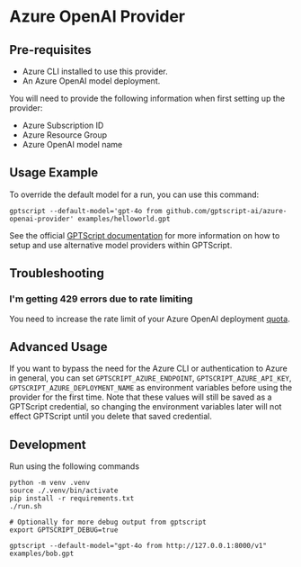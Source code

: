 # Azure OpenAI Provider

## Pre-requisites

- Azure CLI installed to use this provider.
- An Azure OpenAI model deployment.

You will need to provide the following information when first setting up the provider:

- Azure Subscription ID
- Azure Resource Group
- Azure OpenAI model name

## Usage Example

To override the default model for a run, you can use this command:

```
gptscript --default-model='gpt-4o from github.com/gptscript-ai/azure-openai-provider' examples/helloworld.gpt
```

See the official [GPTScript documentation](https://docs.gptscript.ai/alternative-model-providers#usage) for more information on how to setup and use alternative model providers within GPTScript.

## Troubleshooting

### I'm getting 429 errors due to rate limiting

 You need to increase the rate limit of your Azure OpenAI deployment [quota](https://learn.microsoft.com/en-us/azure/ai-services/openai/how-to/quota?tabs=rest).

## Advanced Usage

If you want to bypass the need for the Azure CLI or authentication to Azure in general, you can set `GPTSCRIPT_AZURE_ENDPOINT`, `GPTSCRIPT_AZURE_API_KEY`, `GPTSCRIPT_AZURE_DEPLOYMENT_NAME` as environment variables before using the provider for the first time. Note that these values will still be saved as a GPTScript credential, so changing the environment variables later will not effect GPTScript until you delete that saved credential.

## Development

Run using the following commands

```
python -m venv .venv
source ./.venv/bin/activate
pip install -r requirements.txt
./run.sh
```

```
# Optionally for more debug output from gptscript
export GPTSCRIPT_DEBUG=true

gptscript --default-model="gpt-4o from http://127.0.0.1:8000/v1" examples/bob.gpt
```
